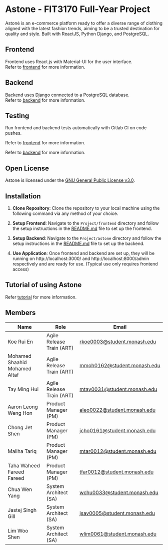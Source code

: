 # Astone - FIT3170 Full-Year Project

Astoné is an e-commerce platform ready to offer a diverse range of clothing aligned with the latest fashion trends, aiming to be a trusted destination for quality and style. Built with ReactJS, Python Django, and PostgreSQL.

## Frontend
Frontend uses React.js with Material-UI for the user interface.  
Refer to [frontend](./Project/frontend) for more information.  

## Backend
Backend uses Django connected to a PostgreSQL database.  
Refer to [backend](./Project/astone) for more information.

## Testing
Run frontend and backend tests automatically with Gitlab CI on code pushes.

Refer to [frontend](./Project/frontend) for more information.

Refer to [backend](./Project/astone) for more information.

## Open License 
Astone is licensed under the [GNU General Public License v3.0](./LICENSE).  

## Installation

1. **Clone Repository**: Clone the repository to your local machine using the following command via any method of your choice.

2. **Setup Frontend**: Navigate to the `Project/frontend` directory and follow the setup instructions in the [README.md](./Project/frontend) file to set up the frontend.

3. **Setup Backend**: Navigate to the `Project/astone` directory and follow the setup instructions in the [README.md](./Project/astone) file to set up the backend.

4. **Use Application**: Once frontend and backend are set up, they will be running on http://localhost:3000/ and http://localhost:8000/admin respectively and are ready for use. (Typical use only requires frontend access)

## Tutorial of using Astone

Refer [tutorial](./Project/) for more information.

## Members
| Name | Role | Email |
| --- | --- | --- |
| Koe Rui En | Agile Release Train (ART) | rkoe0003@student.monash.edu |
| Mohamed Shaahid Mohamed Altaf | Agile Release Train (ART) | mmoh0162@student.monash.edu |
| Tay Ming Hui | Agile Release Train (ART) | mtay0031@student.monash.edu |
| Aaron Leong Weng Hon | Product Manager (PM) | aleo0022@student.monash.edu |
| Chong Jet Shen | Product Manager (PM) | jcho0161@student.monash.edu |
| Maliha Tariq | Product Manager (PM) | mtar0012@student.monash.edu |
| Taha Waheed Fareed Fareed | Product Manager (PM) | tfar0012@student.monash.edu |
| Chua Wen Yang | System Architect (SA) | wchu0033@student.monash.edu |
| Jastej Singh Gill | System Architect (SA) | jsav0005@student.monash.edu |
| Lim Woo Shen | System Architect (SA) | wlim0061@student.monash.edu |
